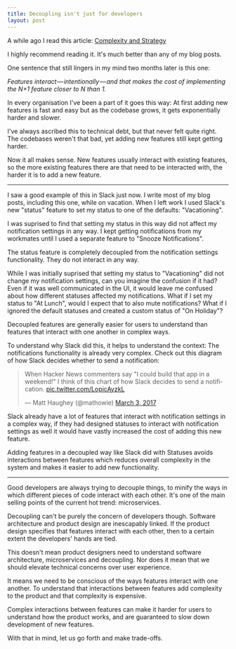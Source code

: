 ```yaml
---
title: Decoupling isn't just for developers
layout: post
---
```


A while ago I read this article: [Complexity and Strategy](https://hackernoon.com/complexity-and-strategy-325cd7f59a92)

I highly recommend reading it. It's much better than any of my blog posts.

One sentence that still lingers in my mind two months later is this one:

<div class="blockquote">
<em>Features interact — intentionally — and that makes the cost of implementing the N+1 feature closer to N than 1.</em>
</div>

<!--more-->

In every organisation I've been a part of it goes this way: At first adding new features is fast and easy but as the codebase grows, it gets exponentially harder and slower.

I've always ascribed this to technical debt, but that never felt quite right. The codebases weren't that bad, yet adding new features still kept getting harder.

Now it all makes sense. New features usually interact with existing features, so the more existing features there are that need to be interacted with, the harder it is to add a new feature.

*****

I saw a good example of this in Slack just now. I write most of my blog posts, including this one, while on vacation. When I left work I used Slack's new "status" feature to set my status to one of the defaults: "Vacationing".

I was suprised to find that setting my status in this way did not affect my notification settings in any way. I kept getting notifications from my workmates until I used a separate feature to "Snooze Notifications".

The status feature is completely decoupled from the notification settings functionality. They do not interact in any way.

While I was initially suprised that setting my status to "Vacationing" did not change my notification settings, can you imagine the confusion if it had? Even if it was well communicated in the UI, it would leave me confused about how different statuses affected my notifications. What if I set my status to "At Lunch", would I expect that to also mute notifications? What if I ignored the default statuses and created a custom status of "On Holiday"?

Decoupled features are generally easier for users to understand than features that interact with one another in complex ways.

To understand why Slack did this, it helps to understand the context: The notifications functionality is already very complex. Check out this diagram of how Slack decides whether to send a notification:

<blockquote class="twitter-tweet" data-lang="en"><p lang="en" dir="ltr">When Hacker News commenters say &quot;I could build that app in a weekend!&quot; I think of this chart of how Slack decides to send a notification. <a href="https://t.co/LopicAyzkL">pic.twitter.com/LopicAyzkL</a></p>&mdash; Matt Haughey (@mathowie) <a href="https://twitter.com/mathowie/status/837735473745289218">March 3, 2017</a></blockquote>
<script async src="//platform.twitter.com/widgets.js" charset="utf-8"></script>

Slack already have a lot of features that interact with notification settings in a complex way, if they had designed statuses to interact with notification settings as well it would have vastly increased the cost of adding this new feature.

Adding features in a decoupled way like Slack did with Statuses avoids interactions between features which reduces overall complexity in the system and makes it easier to add new functionality.

*****

Good developers are always trying to decouple things, to minify the ways in which different pieces of code interact with each other. It's one of the main selling points of the current hot trend: microservices.

Decoupling can't be purely the concern of developers though. Software architecture and product design are inescapably linked. If the product design specifies that features interact with each other, then to a certain extent the developers' hands are tied.

This doesn't mean product designers need to understand software architecture, microservices and decoupling. Nor does it mean that we should elevate technical concerns over user experience.

It means we need to be conscious of the ways features interact with one another. To understand that interactions between features add complexity to the product and that complexity is expensive.

Complex interactions between features can make it harder for users to understand how the product works, and are guaranteed to slow down development of new features.

With that in mind, let us go forth and make trade-offs.
